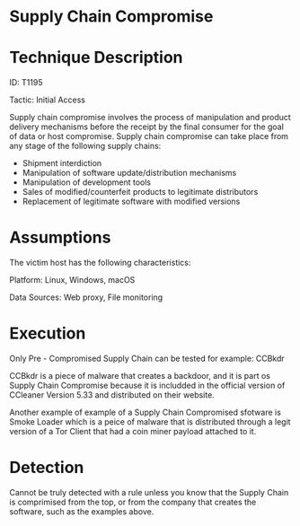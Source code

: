 ﻿# Supply Chain Compromise

 # Technique Description

ID: T1195  

Tactic: Initial Access

Supply chain compromise involves the process of manipulation and product delivery mechanisms before the receipt by the final consumer for the goal of data or host compromise. Supply chain compromise can take place from any stage of the following supply chains:

-   Shipment interdiction
-   Manipulation of software update/distribution mechanisms
-   Manipulation of development tools
-   Sales of modified/counterfeit products to legitimate distributors
-   Replacement of legitimate software with modified versions


 # Assumptions
The victim host has the following characteristics:

Platform: Linux, Windows, macOS  

Data Sources: Web proxy, File monitoring

# Execution 
Only Pre - Compromised Supply Chain can be tested for example: CCBkdr

CCBkdr is a piece of malware that creates a backdoor, and it is part os Supply Chain Compromise because it 
is includded in the official version of CCleaner Version 5.33 and distributed on their website.

Another example of example of a Supply Chain Compromised sfotware is Smoke Loader which is a peice of malware
that is distributed through a legit version of a Tor Client that had a coin miner payload attached to it.


# Detection

Cannot be truly detected with a rule unless you know that the Supply Chain is comprimised from the top, or from the 
company that creates the software, such as the examples above.

